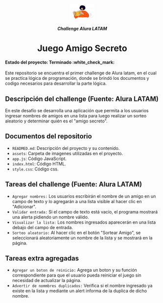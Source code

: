 <p align="center">
<img src="assets/amigo-secreto.png" width="80">
</p>
<h5 align="center"> Challenge Alura LATAM </h5>
<h1 align="center">Juego Amigo Secreto </h1>
<h4>Estado del proyecto: Terminado :white_check_mark:</h4>

Este repositorio se encuentra el primer challenge de Alura latam, en el cual se practica lógica de programación, donde se brindó los documentos y codigo necesarios para desarrollar la parte lógica.

## Descripción del challenge (Fuente: Alura LATAM)
En este desafío se desarrolla una aplicación que permita a los usuarios ingresar nombres de amigos en una lista para luego realizar un sorteo aleatorio y determinar quién es el "amigo secreto".

## Documentos del repositorio
- `READMED.md`: Descripción del proyecto y su contenido.
- `assets`: Carpeta de imagenes utilizadas en el proyecto.
- `app.js`: Código JavaScript.
- `index.html`: Código HTML.
- `style.css`: Código css.
  
## Tareas del challenge (Fuente: Alura LATAM)
- `Agregar nombres:` Los usuarios escribirán el nombre de un amigo en un campo de texto y lo agregarán a una lista visible al hacer clic en "Adicionar".
- `Validar entrada:` Si el campo de texto está vacío, el programa mostrará una alerta pidiendo un nombre válido.
- `Visualizar la lista:` Los nombres ingresados aparecerán en una lista debajo del campo de entrada.
- `Sorteo aleatorio:` Al hacer clic en el botón "Sortear Amigo", se seleccionará aleatoriamente un nombre de la lista y se mostrará en la página.

## Tareas extra agregadas
- `Agregar un boton de reinicio:` Agrega un boton y su función correspondiente para que el usuario pueda reiniciar el juego sin necesidad de actualizar la página.
- `Advertir de nommbres duplicados:` Verifica si el nombre ingresado ya existe en la lista y mediante un alert informa de la duplica de dicho nombre.




